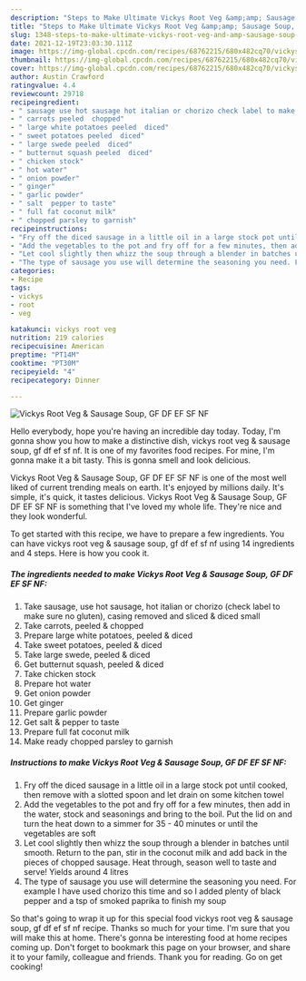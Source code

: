 ```yaml
---
description: "Steps to Make Ultimate Vickys Root Veg &amp;amp; Sausage Soup, GF DF EF SF NF"
title: "Steps to Make Ultimate Vickys Root Veg &amp;amp; Sausage Soup, GF DF EF SF NF"
slug: 1348-steps-to-make-ultimate-vickys-root-veg-and-amp-sausage-soup-gf-df-ef-sf-nf
date: 2021-12-19T23:03:30.111Z
image: https://img-global.cpcdn.com/recipes/68762215/680x482cq70/vickys-root-veg-sausage-soup-gf-df-ef-sf-nf-recipe-main-photo.jpg
thumbnail: https://img-global.cpcdn.com/recipes/68762215/680x482cq70/vickys-root-veg-sausage-soup-gf-df-ef-sf-nf-recipe-main-photo.jpg
cover: https://img-global.cpcdn.com/recipes/68762215/680x482cq70/vickys-root-veg-sausage-soup-gf-df-ef-sf-nf-recipe-main-photo.jpg
author: Austin Crawford
ratingvalue: 4.4
reviewcount: 29718
recipeingredient:
- " sausage use hot sausage hot italian or chorizo check label to make sure no gluten casing removed and sliced  diced small"
- " carrots peeled  chopped"
- " large white potatoes peeled  diced"
- " sweet potatoes peeled  diced"
- " large swede peeled  diced"
- " butternut squash peeled  diced"
- " chicken stock"
- " hot water"
- " onion powder"
- " ginger"
- " garlic powder"
- " salt  pepper to taste"
- " full fat coconut milk"
- " chopped parsley to garnish"
recipeinstructions:
- "Fry off the diced sausage in a little oil in a large stock pot until cooked, then remove with a slotted spoon and let drain on some kitchen towel"
- "Add the vegetables to the pot and fry off for a few minutes, then add in the water, stock and seasonings and bring to the boil. Put the lid on and turn the heat down to a simmer for 35 - 40 minutes or until the vegetables are soft"
- "Let cool slightly then whizz the soup through a blender in batches until smooth. Return to the pan, stir in the coconut milk and add back in the pieces of chopped sausage. Heat through, season well to taste and serve! Yields around 4 litres"
- "The type of sausage you use will determine the seasoning you need. For example I have used chorizo this time and so I added plenty of black pepper and a tsp of smoked paprika to finish my soup"
categories:
- Recipe
tags:
- vickys
- root
- veg

katakunci: vickys root veg 
nutrition: 219 calories
recipecuisine: American
preptime: "PT14M"
cooktime: "PT30M"
recipeyield: "4"
recipecategory: Dinner

---
```



![Vickys Root Veg &amp; Sausage Soup, GF DF EF SF NF](https://img-global.cpcdn.com/recipes/68762215/680x482cq70/vickys-root-veg-sausage-soup-gf-df-ef-sf-nf-recipe-main-photo.jpg)

Hello everybody, hope you're having an incredible day today. Today, I'm gonna show you how to make a distinctive dish, vickys root veg &amp; sausage soup, gf df ef sf nf. It is one of my favorites food recipes. For mine, I'm gonna make it a bit tasty. This is gonna smell and look delicious.

Vickys Root Veg &amp; Sausage Soup, GF DF EF SF NF is one of the most well liked of current trending meals on earth. It's enjoyed by millions daily. It's simple, it's quick, it tastes delicious. Vickys Root Veg &amp; Sausage Soup, GF DF EF SF NF is something that I've loved my whole life. They're nice and they look wonderful.




To get started with this recipe, we have to prepare a few ingredients. You can have vickys root veg &amp; sausage soup, gf df ef sf nf using 14 ingredients and 4 steps. Here is how you cook it.

<!--inarticleads1-->

##### The ingredients needed to make Vickys Root Veg &amp; Sausage Soup, GF DF EF SF NF:

1. Take  sausage, use hot sausage, hot italian or chorizo (check label to make sure no gluten), casing removed and sliced &amp; diced small
1. Take  carrots, peeled &amp; chopped
1. Prepare  large white potatoes, peeled &amp; diced
1. Take  sweet potatoes, peeled &amp; diced
1. Take  large swede, peeled &amp; diced
1. Get  butternut squash, peeled &amp; diced
1. Take  chicken stock
1. Prepare  hot water
1. Get  onion powder
1. Get  ginger
1. Prepare  garlic powder
1. Get  salt &amp; pepper to taste
1. Prepare  full fat coconut milk
1. Make ready  chopped parsley to garnish




<!--inarticleads2-->

##### Instructions to make Vickys Root Veg &amp; Sausage Soup, GF DF EF SF NF:

1. Fry off the diced sausage in a little oil in a large stock pot until cooked, then remove with a slotted spoon and let drain on some kitchen towel
1. Add the vegetables to the pot and fry off for a few minutes, then add in the water, stock and seasonings and bring to the boil. Put the lid on and turn the heat down to a simmer for 35 - 40 minutes or until the vegetables are soft
1. Let cool slightly then whizz the soup through a blender in batches until smooth. Return to the pan, stir in the coconut milk and add back in the pieces of chopped sausage. Heat through, season well to taste and serve! Yields around 4 litres
1. The type of sausage you use will determine the seasoning you need. For example I have used chorizo this time and so I added plenty of black pepper and a tsp of smoked paprika to finish my soup




So that's going to wrap it up for this special food vickys root veg &amp; sausage soup, gf df ef sf nf recipe. Thanks so much for your time. I'm sure that you will make this at home. There's gonna be interesting food at home recipes coming up. Don't forget to bookmark this page on your browser, and share it to your family, colleague and friends. Thank you for reading. Go on get cooking!
